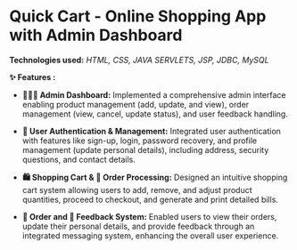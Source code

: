 # Quick Cart - Online Shopping App with Admin Dashboard

**Technologies used:** _HTML, CSS, JAVA SERVLETS, JSP, JDBC, MySQL_

**✨ Features :**

- **🧑🏻‍💻 Admin Dashboard:** Implemented a comprehensive admin interface enabling product management (add, update, and view), order management (view, cancel, update status), and user feedback handling.

- **🔐 User Authentication & Management:** Integrated user authentication with features like sign-up, login, password recovery, and profile management (update personal details), including address, security questions, and contact details.

- **🛍️ Shopping Cart & 🔎 Order Processing:** Designed an intuitive shopping cart system allowing users to add, remove, and adjust product quantities, proceed to checkout, and generate and print detailed bills.

- **🛒 Order and 📃 Feedback System:** Enabled users to view their orders, update their personal details, and provide feedback through an integrated messaging system, enhancing the overall user experience.
